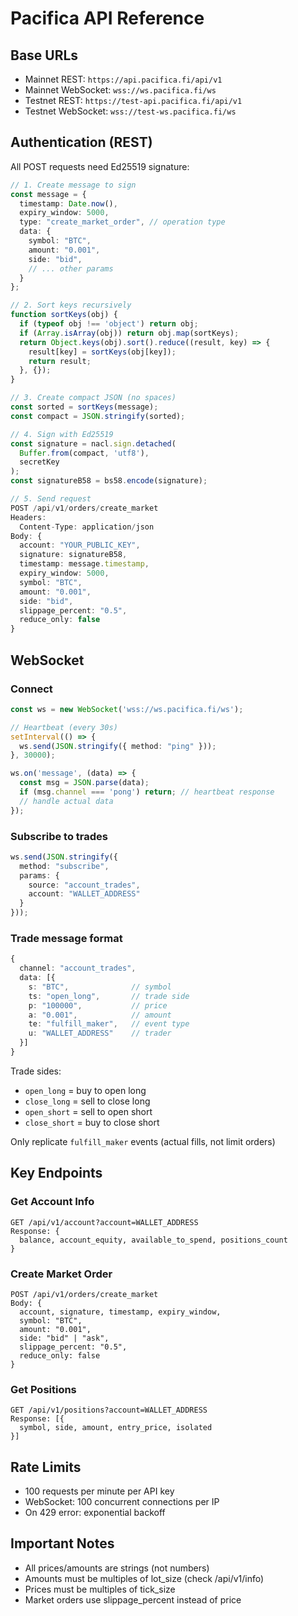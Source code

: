 # Pacifica API Reference

## Base URLs
- Mainnet REST: `https://api.pacifica.fi/api/v1`
- Mainnet WebSocket: `wss://ws.pacifica.fi/ws`
- Testnet REST: `https://test-api.pacifica.fi/api/v1`
- Testnet WebSocket: `wss://test-ws.pacifica.fi/ws`

## Authentication (REST)

All POST requests need Ed25519 signature:

```typescript
// 1. Create message to sign
const message = {
  timestamp: Date.now(),
  expiry_window: 5000,
  type: "create_market_order", // operation type
  data: {
    symbol: "BTC",
    amount: "0.001",
    side: "bid",
    // ... other params
  }
};

// 2. Sort keys recursively
function sortKeys(obj) {
  if (typeof obj !== 'object') return obj;
  if (Array.isArray(obj)) return obj.map(sortKeys);
  return Object.keys(obj).sort().reduce((result, key) => {
    result[key] = sortKeys(obj[key]);
    return result;
  }, {});
}

// 3. Create compact JSON (no spaces)
const sorted = sortKeys(message);
const compact = JSON.stringify(sorted);

// 4. Sign with Ed25519
const signature = nacl.sign.detached(
  Buffer.from(compact, 'utf8'),
  secretKey
);
const signatureB58 = bs58.encode(signature);

// 5. Send request
POST /api/v1/orders/create_market
Headers:
  Content-Type: application/json
Body: {
  account: "YOUR_PUBLIC_KEY",
  signature: signatureB58,
  timestamp: message.timestamp,
  expiry_window: 5000,
  symbol: "BTC",
  amount: "0.001",
  side: "bid",
  slippage_percent: "0.5",
  reduce_only: false
}
```

## WebSocket

### Connect
```typescript
const ws = new WebSocket('wss://ws.pacifica.fi/ws');

// Heartbeat (every 30s)
setInterval(() => {
  ws.send(JSON.stringify({ method: "ping" }));
}, 30000);

ws.on('message', (data) => {
  const msg = JSON.parse(data);
  if (msg.channel === 'pong') return; // heartbeat response
  // handle actual data
});
```

### Subscribe to trades
```typescript
ws.send(JSON.stringify({
  method: "subscribe",
  params: {
    source: "account_trades",
    account: "WALLET_ADDRESS"
  }
}));
```

### Trade message format
```typescript
{
  channel: "account_trades",
  data: [{
    s: "BTC",              // symbol
    ts: "open_long",       // trade side
    p: "100000",           // price
    a: "0.001",            // amount
    te: "fulfill_maker",   // event type
    u: "WALLET_ADDRESS"    // trader
  }]
}
```

Trade sides:
- `open_long` = buy to open long
- `close_long` = sell to close long  
- `open_short` = sell to open short
- `close_short` = buy to close short

Only replicate `fulfill_maker` events (actual fills, not limit orders)

## Key Endpoints

### Get Account Info
```
GET /api/v1/account?account=WALLET_ADDRESS
Response: {
  balance, account_equity, available_to_spend, positions_count
}
```

### Create Market Order
```
POST /api/v1/orders/create_market
Body: {
  account, signature, timestamp, expiry_window,
  symbol: "BTC",
  amount: "0.001",
  side: "bid" | "ask",
  slippage_percent: "0.5",
  reduce_only: false
}
```

### Get Positions
```
GET /api/v1/positions?account=WALLET_ADDRESS
Response: [{
  symbol, side, amount, entry_price, isolated
}]
```

## Rate Limits
- 100 requests per minute per API key
- WebSocket: 100 concurrent connections per IP
- On 429 error: exponential backoff

## Important Notes
- All prices/amounts are strings (not numbers)
- Amounts must be multiples of lot_size (check /api/v1/info)
- Prices must be multiples of tick_size
- Market orders use slippage_percent instead of price